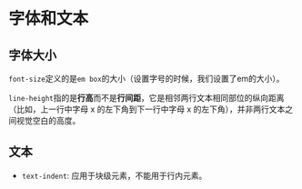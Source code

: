 字体和文本
======

## 字体大小

`font-size`定义的是`em box`的大小（设置字号的时候，我们设置了em的大小）。

`line-height`指的是**行高**而不是**行间距**，它是相邻两行文本相同部位的纵向距离（比如，上一行中字母 x 的左下角到下一行中字母 x 的左下角），并非两行文本之间视觉空白的高度。

## 文本

* `text-indent`: 应用于块级元素，不能用于行内元素。